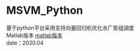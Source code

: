 # MSVM_Python  
基于python平台采用支持向量回归机优化水厂泵组调度  
Matlab版本 [matlab版本](https://github.com/SamuelChu8848/MSVM-Malab)  
date：2020.04
